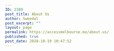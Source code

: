```yaml
---
ID: 2389
post_title: About Us
author: Sweedal
post_excerpt: ""
layout: page
permalink: https://accessmelbourne.me/about-us/
published: true
post_date: 2020-10-19 10:47:52
---
```

<!-- wp:themify-builder/canvas /-->